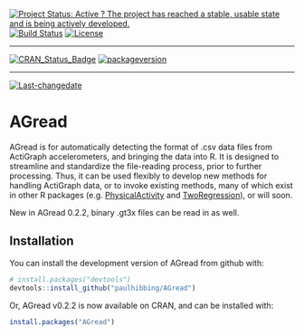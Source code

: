 
[![Project Status: Active ? The project has reached a stable, usable
state and is being actively
developed.](http://www.repostatus.org/badges/latest/active.svg)](http://www.repostatus.org/#active)
[![Build
Status](https://travis-ci.org/paulhibbing/AGread.svg?branch=master)](https://travis-ci.org/paulhibbing/AGread)
[![License](https://img.shields.io/badge/licence-MIT-blue.svg)](https://opensource.org/licenses/MIT)

-----

[![CRAN\_Status\_Badge](http://www.r-pkg.org/badges/version/AGread)](https://cran.r-project.org/package=AGread)
[![packageversion](https://img.shields.io/badge/Package%20version-0.2.2.9000-orange.svg?style=flat-square)](commits/master)

-----

[![Last-changedate](https://img.shields.io/badge/last%20change-2019--03--07-yellowgreen.svg)](/commits/master)

<!-- README.md is generated from README.Rmd. Please edit that file -->

# AGread

AGread is for automatically detecting the format of .csv data files from
ActiGraph accelerometers, and bringing the data into R. It is designed
to streamline and standardize the file-reading process, prior to further
processing. Thus, it can be used flexibly to develop new methods for
handling ActiGraph data, or to invoke existing methods, many of which
exist in other R packages (e.g.
[PhysicalActivity](https://cran.r-project.org/package=PhysicalActivity)
and [TwoRegression](https://cran.r-project.org/package=TwoRegression)),
or will soon.

New in AGread 0.2.2, binary .gt3x files can be read in as well.

## Installation

You can install the development version of AGread from github with:

``` r
# install.packages("devtools")
devtools::install_github("paulhibbing/AGread")
```

Or, AGread v0.2.2 is now available on CRAN, and can be installed with:

``` r
install.packages("AGread")
```
